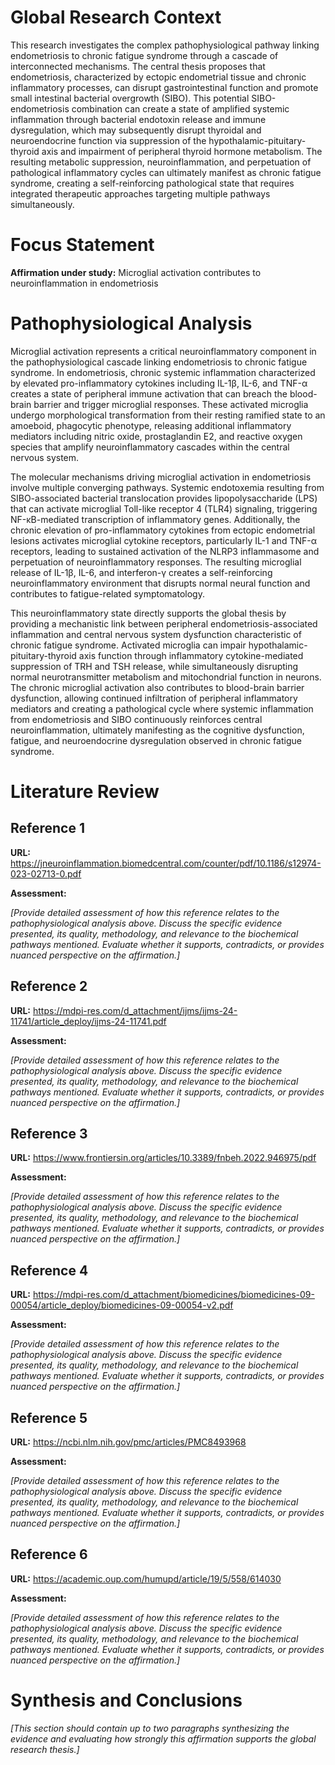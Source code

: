 # Global Research Context

This research investigates the complex pathophysiological pathway linking endometriosis to chronic fatigue syndrome through a cascade of interconnected mechanisms. The central thesis proposes that endometriosis, characterized by ectopic endometrial tissue and chronic inflammatory processes, can disrupt gastrointestinal function and promote small intestinal bacterial overgrowth (SIBO). This potential SIBO-endometriosis combination can create a state of amplified systemic inflammation through bacterial endotoxin release and immune dysregulation, which may subsequently disrupt thyroidal and neuroendocrine function via suppression of the hypothalamic-pituitary-thyroid axis and impairment of peripheral thyroid hormone metabolism. The resulting metabolic suppression, neuroinflammation, and perpetuation of pathological inflammatory cycles can ultimately manifest as chronic fatigue syndrome, creating a self-reinforcing pathological state that requires integrated therapeutic approaches targeting multiple pathways simultaneously.

# Focus Statement

**Affirmation under study:** Microglial activation contributes to neuroinflammation in endometriosis

# Pathophysiological Analysis

Microglial activation represents a critical neuroinflammatory component in the pathophysiological cascade linking endometriosis to chronic fatigue syndrome. In endometriosis, chronic systemic inflammation characterized by elevated pro-inflammatory cytokines including IL-1β, IL-6, and TNF-α creates a state of peripheral immune activation that can breach the blood-brain barrier and trigger microglial responses. These activated microglia undergo morphological transformation from their resting ramified state to an amoeboid, phagocytic phenotype, releasing additional inflammatory mediators including nitric oxide, prostaglandin E2, and reactive oxygen species that amplify neuroinflammatory cascades within the central nervous system.

The molecular mechanisms driving microglial activation in endometriosis involve multiple converging pathways. Systemic endotoxemia resulting from SIBO-associated bacterial translocation provides lipopolysaccharide (LPS) that can activate microglial Toll-like receptor 4 (TLR4) signaling, triggering NF-κB-mediated transcription of inflammatory genes. Additionally, the chronic elevation of pro-inflammatory cytokines from ectopic endometrial lesions activates microglial cytokine receptors, particularly IL-1 and TNF-α receptors, leading to sustained activation of the NLRP3 inflammasome and perpetuation of neuroinflammatory responses. The resulting microglial release of IL-1β, IL-6, and interferon-γ creates a self-reinforcing neuroinflammatory environment that disrupts normal neural function and contributes to fatigue-related symptomatology.

This neuroinflammatory state directly supports the global thesis by providing a mechanistic link between peripheral endometriosis-associated inflammation and central nervous system dysfunction characteristic of chronic fatigue syndrome. Activated microglia can impair hypothalamic-pituitary-thyroid axis function through inflammatory cytokine-mediated suppression of TRH and TSH release, while simultaneously disrupting normal neurotransmitter metabolism and mitochondrial function in neurons. The chronic microglial activation also contributes to blood-brain barrier dysfunction, allowing continued infiltration of peripheral inflammatory mediators and creating a pathological cycle where systemic inflammation from endometriosis and SIBO continuously reinforces central neuroinflammation, ultimately manifesting as the cognitive dysfunction, fatigue, and neuroendocrine dysregulation observed in chronic fatigue syndrome.

# Literature Review

## Reference 1

**URL:** https://jneuroinflammation.biomedcentral.com/counter/pdf/10.1186/s12974-023-02713-0.pdf

**Assessment:**

*[Provide detailed assessment of how this reference relates to the pathophysiological analysis above. Discuss the specific evidence presented, its quality, methodology, and relevance to the biochemical pathways mentioned. Evaluate whether it supports, contradicts, or provides nuanced perspective on the affirmation.]*

## Reference 2

**URL:** https://mdpi-res.com/d_attachment/ijms/ijms-24-11741/article_deploy/ijms-24-11741.pdf

**Assessment:**

*[Provide detailed assessment of how this reference relates to the pathophysiological analysis above. Discuss the specific evidence presented, its quality, methodology, and relevance to the biochemical pathways mentioned. Evaluate whether it supports, contradicts, or provides nuanced perspective on the affirmation.]*

## Reference 3

**URL:** https://www.frontiersin.org/articles/10.3389/fnbeh.2022.946975/pdf

**Assessment:**

*[Provide detailed assessment of how this reference relates to the pathophysiological analysis above. Discuss the specific evidence presented, its quality, methodology, and relevance to the biochemical pathways mentioned. Evaluate whether it supports, contradicts, or provides nuanced perspective on the affirmation.]*

## Reference 4

**URL:** https://mdpi-res.com/d_attachment/biomedicines/biomedicines-09-00054/article_deploy/biomedicines-09-00054-v2.pdf

**Assessment:**

*[Provide detailed assessment of how this reference relates to the pathophysiological analysis above. Discuss the specific evidence presented, its quality, methodology, and relevance to the biochemical pathways mentioned. Evaluate whether it supports, contradicts, or provides nuanced perspective on the affirmation.]*

## Reference 5

**URL:** https://ncbi.nlm.nih.gov/pmc/articles/PMC8493968

**Assessment:**

*[Provide detailed assessment of how this reference relates to the pathophysiological analysis above. Discuss the specific evidence presented, its quality, methodology, and relevance to the biochemical pathways mentioned. Evaluate whether it supports, contradicts, or provides nuanced perspective on the affirmation.]*

## Reference 6

**URL:** https://academic.oup.com/humupd/article/19/5/558/614030

**Assessment:**

*[Provide detailed assessment of how this reference relates to the pathophysiological analysis above. Discuss the specific evidence presented, its quality, methodology, and relevance to the biochemical pathways mentioned. Evaluate whether it supports, contradicts, or provides nuanced perspective on the affirmation.]*

# Synthesis and Conclusions

*[This section should contain up to two paragraphs synthesizing the evidence and evaluating how strongly this affirmation supports the global research thesis.]*

